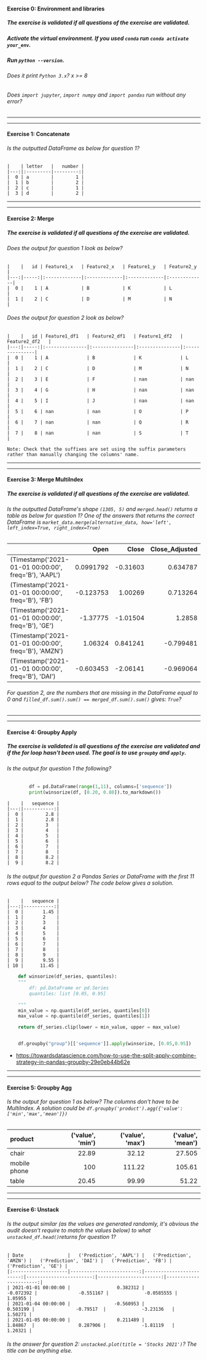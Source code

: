 #### Exercise 0: Environment and libraries

##### The exercise is validated if all questions of the exercise are validated.

##### Activate the virtual environment. If you used `conda` run `conda activate your_env`.

##### Run `python --version`.

###### Does it print `Python 3.x`? x >= 8

###### Does `import jupyter`, `import numpy` and `import pandas` run without any error?

---

---

#### Exercise 1: Concatenate

###### Is the outputted DataFrame as below for question 1?

    |    | letter   |   number |
    |---:|:---------|---------:|
    |  0 | a        |        1 |
    |  1 | b        |        2 |
    |  2 | c        |        1 |
    |  3 | d        |        2 |

---

---

#### Exercise 2: Merge

##### The exercise is validated if all questions of the exercise are validated.

###### Does the output for question 1 look as below?

    |    |   id | Feature1_x   | Feature2_x   | Feature1_y   | Feature2_y   |
    |---:|-----:|:-------------|:-------------|:-------------|:-------------|
    |  0 |    1 | A            | B            | K            | L            |
    |  1 |    2 | C            | D            | M            | N            |

###### Does the output for question 2 look as below?

    |    |   id | Feature1_df1   | Feature2_df1   | Feature1_df2   | Feature2_df2   |
    |---:|-----:|:---------------|:---------------|:---------------|:---------------|
    |  0 |    1 | A              | B              | K              | L              |
    |  1 |    2 | C              | D              | M              | N              |
    |  2 |    3 | E              | F              | nan            | nan            |
    |  3 |    4 | G              | H              | nan            | nan            |
    |  4 |    5 | I              | J              | nan            | nan            |
    |  5 |    6 | nan            | nan            | O              | P              |
    |  6 |    7 | nan            | nan            | Q              | R              |
    |  7 |    8 | nan            | nan            | S              | T              |
 
    Note: Check that the suffixes are set using the suffix parameters rather than manually changing the columns' name.

---

---

#### Exercise 3: Merge MultiIndex

##### The exercise is validated if all questions of the exercise are validated.

###### Is the outputted DataFrame's shape `(1305, 5)` and `merged.head()` returns a table as below for question 1? One of the answers that returns the correct DataFrame is `market_data.merge(alternative_data, how='left', left_index=True, right_index=True)`

|                                                      |      Open |    Close | Close_Adjusted |     Twitter |    Reddit |
| :--------------------------------------------------- | --------: | -------: | -------------: | ----------: | --------: |
| (Timestamp('2021-01-01 00:00:00', freq='B'), 'AAPL') | 0.0991792 | -0.31603 |       0.634787 | -0.00159041 |   1.06053 |
| (Timestamp('2021-01-01 00:00:00', freq='B'), 'FB')   | -0.123753 |  1.00269 |       0.713264 |   0.0142127 | -0.487028 |
| (Timestamp('2021-01-01 00:00:00', freq='B'), 'GE')   |  -1.37775 | -1.01504 |         1.2858 |    0.109835 |   0.04273 |
| (Timestamp('2021-01-01 00:00:00', freq='B'), 'AMZN') |   1.06324 | 0.841241 |      -0.799481 |   -0.805677 |  0.511769 |
| (Timestamp('2021-01-01 00:00:00', freq='B'), 'DAI')  | -0.603453 | -2.06141 |      -0.969064 |     1.49817 |  0.730055 |

###### For question 2, are the numbers that are missing in the DataFrame equal to 0 and `filled_df.sum().sum() == merged_df.sum().sum()` gives: `True`?

---

---

#### Exercise 4: Groupby Apply

##### The exercise is validated is all questions of the exercise are validated and if the for loop hasn't been used. The goal is to use `groupby` and `apply`.

###### Is the output for question 1 the following?

```python
        df = pd.DataFrame(range(1,11), columns=['sequence'])
        print(winsorize(df, [0.20, 0.80]).to_markdown())
```

    |    |   sequence |
    |---:|-----------:|
    |  0 |        2.8 |
    |  1 |        2.8 |
    |  2 |        3   |
    |  3 |        4   |
    |  4 |        5   |
    |  5 |        6   |
    |  6 |        7   |
    |  7 |        8   |
    |  8 |        8.2 |
    |  9 |        8.2 |

###### Is the output for question 2 a Pandas Series or DataFrame with the first 11 rows equal to the output below? The code below gives a solution.

    |    |   sequence |
    |---:|-----------:|
    |  0 |       1.45 |
    |  1 |       2    |
    |  2 |       3    |
    |  3 |       4    |
    |  4 |       5    |
    |  5 |       6    |
    |  6 |       7    |
    |  7 |       8    |
    |  8 |       9    |
    |  9 |       9.55 |
    | 10 |      11.45 |

```python
    def winsorize(df_series, quantiles):
    """
        df: pd.DataFrame or pd.Series
        quantiles: list [0.05, 0.95]

    """
    min_value = np.quantile(df_series, quantiles[0])
    max_value = np.quantile(df_series, quantiles[1])

    return df_series.clip(lower = min_value, upper = max_value)


    df.groupby("group")[['sequence']].apply(winsorize, [0.05,0.95])
```

- https://towardsdatascience.com/how-to-use-the-split-apply-combine-strategy-in-pandas-groupby-29e0eb44b62e

---

---

#### Exercise 5: Groupby Agg

###### Is the output for question 1 as below? The columns don't have to be MultiIndex. A solution could be `df.groupby('product').agg({'value':['min','max','mean']})`

| product      | ('value', 'min') | ('value', 'max') | ('value', 'mean') |
| :----------- | ---------------: | ---------------: | ----------------: |
| chair        |            22.89 |            32.12 |            27.505 |
| mobile phone |              100 |           111.22 |            105.61 |
| table        |            20.45 |            99.99 |             51.22 |

---

---

#### Exercise 6: Unstack

###### Is the output similar (as the values are generated randomly, it's obvious the audit doesn't require to match the values below) to what `unstacked_df.head()`returns for question 1?

    | Date                |   ('Prediction', 'AAPL') |   ('Prediction', 'AMZN') |   ('Prediction', 'DAI') |   ('Prediction', 'FB') |   ('Prediction', 'GE') |
    |:--------------------|-------------------------:|-------------------------:|------------------------:|-----------------------:|-----------------------:|
    | 2021-01-01 00:00:00 |                 0.382312 |                -0.072392 |               -0.551167 |             -0.0585555 |                1.05955 |
    | 2021-01-04 00:00:00 |                -0.560953 |                 0.503199 |               -0.79517  |             -3.23136   |                1.50271 |
    | 2021-01-05 00:00:00 |                 0.211489 |                 1.84867  |                0.287906 |             -1.81119   |                1.20321 |

###### Is the answer for question 2: `unstacked.plot(title = 'Stocks 2021')`? The title can be anything else.
